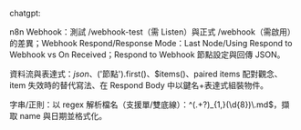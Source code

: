chatgpt:

n8n Webhook：測試 /webhook-test（需 Listen）與正式 /webhook（需啟用）的差異；Webhook Respond/Response Mode：Last Node/Using Respond to Webhook vs On Received；Respond to Webhook 節點設定與回傳 JSON。

資料流與表達式：$json、$('節點').first()、$items()、paired items 配對觀念、item 失效時的替代寫法、在 Respond Body 中以鍵名+表達式組裝物件。

字串/正則：以 regex 解析檔名（支援單/雙底線）：^(.+?)\_{1,}(\\d{8})\\.md$，擷取 name 與日期並格式化。

